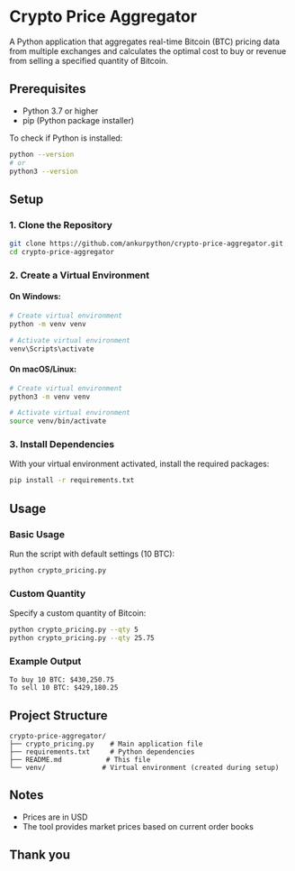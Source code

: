 # Crypto Price Aggregator

A Python application that aggregates real-time Bitcoin (BTC) pricing data from multiple exchanges and calculates the optimal cost to buy or revenue from selling a specified quantity of Bitcoin.

## Prerequisites

- Python 3.7 or higher
- pip (Python package installer)

To check if Python is installed:
```bash
python --version
# or
python3 --version
```

## Setup

### 1. Clone the Repository
```bash
git clone https://github.com/ankurpython/crypto-price-aggregator.git
cd crypto-price-aggregator
```

### 2. Create a Virtual Environment

#### On Windows:
```bash
# Create virtual environment
python -m venv venv

# Activate virtual environment
venv\Scripts\activate
```

#### On macOS/Linux:
```bash
# Create virtual environment
python3 -m venv venv

# Activate virtual environment
source venv/bin/activate
```

### 3. Install Dependencies
With your virtual environment activated, install the required packages:

```bash
pip install -r requirements.txt
```

## Usage

### Basic Usage
Run the script with default settings (10 BTC):
```bash
python crypto_pricing.py
```

### Custom Quantity
Specify a custom quantity of Bitcoin:
```bash
python crypto_pricing.py --qty 5
python crypto_pricing.py --qty 25.75
```

### Example Output
```
To buy 10 BTC: $430,250.75
To sell 10 BTC: $429,180.25
```


## Project Structure
```
crypto-price-aggregator/
├── crypto_pricing.py    # Main application file
├── requirements.txt     # Python dependencies
├── README.md           # This file
└── venv/              # Virtual environment (created during setup)
```

## Notes

- Prices are in USD
- The tool provides market prices based on current order books

## Thank you
